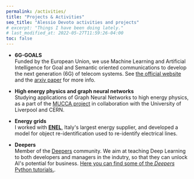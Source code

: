 ```yaml
---
permalink: /activities/
title: "Projects & Activities"
seo_title: "Alessio Devoto activities and projects"
# excerpt: "Things I have been doing lately."
# last_modified_at: 2022-05-27T11:59:26-04:00
toc: false
---
```

- **6G-GOALS** <br> Funded by the European Union, we use Machine Learning and Artificial Intelligence for Goal and Semantic oriented communications to develop the next generation (6G) of telecom systems. See [the official website](https://sites.google.com/view/6ggoals/home) and the  [arxiv paper](https://arxiv.org/abs/2402.07573) for more info.


- **High energy physics and graph neural networks** <br> Studying applications of Graph Neural Networks to high energy physics, as a part of the [MUCCA project](https://l.infn.it/mucca-project) in collaboration with the University of Liverpool and CERN.


- **Energy grids** <br> I worked with [**ENEL**](https://www.enel.it), Italy's largest energy supplier, and developed a model for object re-identification used to re-identify electrical lines. 


- **Deepers** <br> Member of the [Deepers](https://www.deepers.ai/) community. We aim at teaching Deep Learning to both developers and managers in the indutry, so that they can unlock AI's potential for business. [Here you can find some of the *Deepers* Python tutorials.](https://github.com/alessiodevoto/deepers). 






